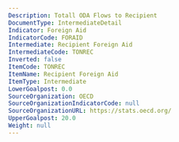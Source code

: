 ```yaml
---
Description: Totall ODA Flows to Recipient
DocumentType: IntermediateDetail
Indicator: Foreign Aid
IndicatorCode: FORAID
Intermediate: Recipient Foreign Aid
IntermediateCode: TONREC
Inverted: false
ItemCode: TONREC
ItemName: Recipient Foreign Aid
ItemType: Intermediate
LowerGoalpost: 0.0
SourceOrganization: OECD
SourceOrganizationIndicatorCode: null
SourceOrganizationURL: https://stats.oecd.org/
UpperGoalpost: 20.0
Weight: null
---
```



